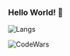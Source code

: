 ### Hello World! 👋



![Langs](https://github-readme-stats.vercel.app/api/top-langs/?username=Adekri&theme=cobalt)

![CodeWars](https://www.codewars.com/users/Adekri/badges/large)


